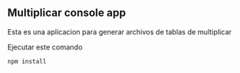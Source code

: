 
## Multiplicar console app

Esta es una aplicacion para generar archivos de tablas de multiplicar 

Ejecutar este comando

```
npm install
```